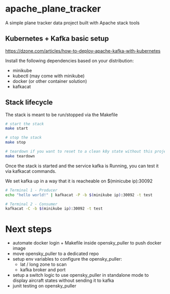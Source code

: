 # apache_plane_tracker

A simple plane tracker data project built with Apache stack tools

## Kubernetes + Kafka basic setup


https://dzone.com/articles/how-to-deploy-apache-kafka-with-kubernetes

Install the following dependencies based on your distribution:
* minikube
* kubectl (may come with minikube)
* docker (or other container solution)
* kafkacat

## Stack lifecycle

The stack is meant to be run/stopped via the Makefile

```sh
# start the stack
make start

# stop the stack
make stop

# teardown if you want to reset to a clean k8y state without this project
make teardown
```

Once the stack is started and the service kafka is Running, you can test it via kafkacat commands.

We set kafka up in a way that it is reacheable on $(minicube ip):30092

```sh
# Terminal 1 - Producer
echo "hello world!" | kafkacat -P -b $(minikube ip):30092 -t test
```

```sh
# Terminal 2 - Consumer
kafkacat -C -b $(minikube ip):30092 -t test
```

# Next steps

* automate docker login + Makefile inside opensky_puller to push docker image
* move opensky_puller to a dedicated repo
* setup env variables to configure the opensky_puller:
  * lat / long zone to scan
  * kafka broker and port
* setup a switch logic to use opensky_puller in standalone mode to display aircraft states without sending it to kafka
* junit testing on opensky_puller
